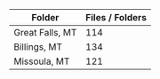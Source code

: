 | Folder          |   Files / Folders |
|-----------------|-------------------|
| Great Falls, MT |               114 |
| Billings, MT    |               134 |
| Missoula, MT    |               121 |